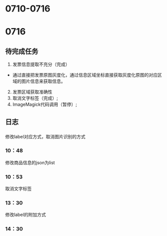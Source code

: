 # 0710-0716
# 0716
## 待完成任务
1. 发票信息提取不充分（完成）
-   通过直接把发票原图灰度化，通过信息区域坐标直接获取灰度化原图的对应区域的图片信息来获取信息。
2. 发票区域获取准确性
3. 取消文字标签（完成）;
4. ImageMagick代码调用（暂停）;

## 日志
###
修改label对应方式，取消图片识别的方式
### 10：48
修改商品信息的json为list
### 10：53
取消文字标签

### 13：30
修改label的附加方式
### 14：30
